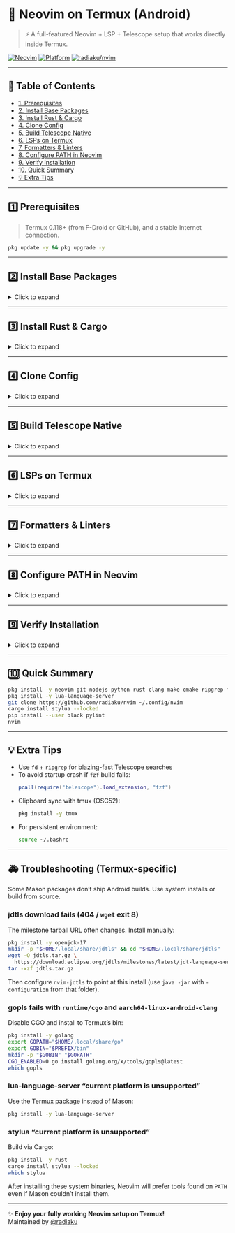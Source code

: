# 📱 Neovim on Termux (Android)
> ⚡ A full-featured Neovim + LSP + Telescope setup that works directly inside Termux.

[![Neovim](https://img.shields.io/badge/Neovim-0.9+-green?logo=neovim)](https://neovim.io)
[![Platform](https://img.shields.io/badge/Platform-Android%20%7C%20Termux-blue?logo=android)](https://termux.dev)
[![radiaku/nvim](https://img.shields.io/badge/GitHub-radiaku%2Fnvim-lightgrey?logo=github)](https://github.com/radiaku/nvim)

---

## 🧩 Table of Contents
- [1. Prerequisites](#1-prerequisites)
- [2. Install Base Packages](#2-install-base-packages)
- [3. Install Rust & Cargo](#3-install-rust--cargo)
- [4. Clone Config](#4-clone-config)
- [5. Build Telescope Native](#5-build-telescope-native)
- [6. LSPs on Termux](#6-lsps-on-termux)
- [7. Formatters & Linters](#7-formatters--linters)
- [8. Configure PATH in Neovim](#8-configure-path-in-neovim)
- [9. Verify Installation](#9-verify-installation)
- [10. Quick Summary](#10-quick-summary)
- [💡 Extra Tips](#-extra-tips)

---

## 1️⃣ Prerequisites
> Termux 0.118+ (from F-Droid or GitHub), and a stable Internet connection.

```bash
pkg update -y && pkg upgrade -y
```

---

## 2️⃣ Install Base Packages
<details>
<summary>Click to expand</summary>

```bash
pkg install -y git curl wget unzip tar neovim nodejs python clang make cmake ripgrep fd
```

```bash
pkg update -y && pkg upgrade -y
pkg install -y git curl wget ca-certificates openssl-tool \
               clang make cmake \
               neovim nodejs python \
               golang \
               openjdk-21
```

Optional extras for better experience:
```bash
pkg install -y fzf lua-lsp jq bat tree
```
</details>

---

## 3️⃣ Install Rust & Cargo
<details>
<summary>Click to expand</summary>

Termux’s `rust` package already includes Cargo.

```bash
pkg install -y rust
```

Then make sure Cargo binaries are visible:
```bash
echo 'export PATH="$HOME/.cargo/bin:$PATH"' >> ~/.bashrc
export PATH="$HOME/.cargo/bin:$PATH"
```

Check versions:
```bash
rustc --version
cargo --version
```
</details>

---

## 4️⃣ Clone Config
<details>
<summary>Click to expand</summary>

```bash
git clone https://github.com/radiaku/nvim ~/.config/nvim
nvim
```

Lazy.nvim will install all dependencies automatically.
</details>

---

## 5️⃣ Build Telescope Native
<details>
<summary>Click to expand</summary>

```bash
cd ~/.local/share/nvim/lazy/telescope-fzf-native.nvim
make clean && make
```

If `make` fails:
```bash
pkg install -y clang make cmake
```
</details>

---

## 6️⃣ LSPs on Termux
<details>
<summary>Click to expand</summary>

On Termux, prefer system packages for Lua and Go, and use Mason for Node-based servers.

System installs (copy-paste):
```bash
pkg install -y lua-language-server golang
# gopls: build without CGO so it works on Android
CGO_ENABLED=0 go install golang.org/x/tools/gopls@latest
```

Mason-friendly servers (inside Neovim):
```
:Mason
```
- `vtsls`, `cssls`, `html`, `emmet_ls`, `tailwindcss`, `jsonls`, `bash-language-server`
- Python: `basedpyright` (requires Node)

Verify:
```
:checkhealth
```
</details>

---

## 7️⃣ Formatters & Linters
<details>
<summary>Click to expand</summary>

Some binaries (like `stylua`, `black`, `pylint`) aren’t built for Android,
so install them manually:

### 🐍 Python tools
```bash
pip install --user black pylint
echo 'export PATH="$HOME/.local/bin:$PATH"' >> ~/.bashrc
```

### 🌙 Lua (via Cargo)
```bash
cargo install stylua --locked
```

Check:
```bash
stylua --version
black --version
pylint --version
```
</details>

---

## 8️⃣ Configure PATH in Neovim
<details>
<summary>Click to expand</summary>

If Neovim can’t find your binaries, extend PATH in Lua:

```lua
vim.env.PATH = table.concat({
  vim.env.HOME .. "/.local/bin",
  vim.env.HOME .. "/.cargo/bin",
  vim.env.PATH,
}, ":")
```
</details>

---

## 9️⃣ Verify Installation
<details>
<summary>Click to expand</summary>

Inside Neovim:
```
:checkhealth
```

You should see ✅ for:
- `telescope.nvim`
- `lua-language-server`
- `stylua`
- `black`
- `pylint`
</details>

---

## 🔟 Quick Summary
```bash
pkg install -y neovim git nodejs python rust clang make cmake ripgrep fd
pkg install -y lua-language-server
git clone https://github.com/radiaku/nvim ~/.config/nvim
cargo install stylua --locked
pip install --user black pylint
nvim
```

---

## 💡 Extra Tips

- Use `fd` + `ripgrep` for blazing-fast Telescope searches  
- To avoid startup crash if `fzf` build fails:
  ```lua
  pcall(require("telescope").load_extension, "fzf")
  ```
- Clipboard sync with tmux (OSC52):
  ```bash
  pkg install -y tmux
  ```
- For persistent environment:
  ```bash
  source ~/.bashrc
  ```

---

## 🚑 Troubleshooting (Termux-specific)

Some Mason packages don’t ship Android builds. Use system installs or build from source.

### jdtls download fails (404 / `wget` exit 8)
The milestone tarball URL often changes. Install manually:

```bash
pkg install -y openjdk-17
mkdir -p "$HOME/.local/share/jdtls" && cd "$HOME/.local/share/jdtls"
wget -O jdtls.tar.gz \
  https://download.eclipse.org/jdtls/milestones/latest/jdt-language-server-latest.tar.gz
tar -xzf jdtls.tar.gz
```

Then configure `nvim-jdtls` to point at this install (use `java -jar` with `-configuration` from that folder).

### gopls fails with `runtime/cgo` and `aarch64-linux-android-clang`
Disable CGO and install to Termux’s bin:

```bash
pkg install -y golang
export GOPATH="$HOME/.local/share/go"
export GOBIN="$PREFIX/bin"
mkdir -p "$GOBIN" "$GOPATH"
CGO_ENABLED=0 go install golang.org/x/tools/gopls@latest
which gopls
```

### lua-language-server “current platform is unsupported”
Use the Termux package instead of Mason:

```bash
pkg install -y lua-language-server
```

### stylua “current platform is unsupported”
Build via Cargo:

```bash
pkg install -y rust
cargo install stylua --locked
which stylua
```

After installing these system binaries, Neovim will prefer tools found on `PATH` even if Mason couldn’t install them.

---

✨ **Enjoy your fully working Neovim setup on Termux!**  
Maintained by [@radiaku](https://github.com/radiaku)
